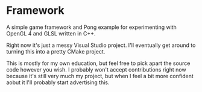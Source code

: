 Framework
=========

A simple game framework and Pong example for experimenting with OpenGL 4 and GLSL written in C++.

Right now it's just a messy Visual Studio project. I'll eventually get around to turning this into a pretty CMake project. 

This is mostly for my own education, but feel free to pick apart the source code however you wish. I probably won't accept contributions right now because it's still very much my project, but when I feel a bit more confident aobut it I'll probably start advertising this.

